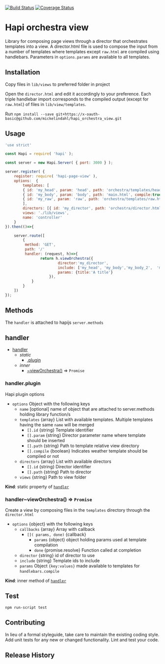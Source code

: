 [![Build Status](https://travis-ci.org/mickelindahl/hapi_orchestra_view.svg?branch=master)](https://travis-ci.org/mickelindahl/hapi_orchestra_view)
[![Coverage Status](https://coveralls.io/repos/github/mickelindahl/hapi_orchestra_view/badge.svg?branch=master)](https://coveralls.io/github/mickelindahl/hapi_orchestra_view?branch=master)

# Hapi orchestra view
 
Library for composing page views through a director that orchestrates
templates into a view. A director.html file is used to compose
the input from a number of templates where templates
except `raw.html` are compiled using handlebars. Parameters in
`options.params` are available to all templates.
 

## Installation

Copy files in `lib/views` to preferred folder in project
 
Open the `director.html` and edit it accordingly to your preference. Each 
triple handlebar import corresponds to the compiled output (except for
`raw.html`) of files in `lib/view/templates`.

Run `npm install --save git+https://x-oauth-basic@github.com/mickelindahl/hapi_orchestra_view.git`
  

## Usage
```js
'use strict'

const Hapi = require( 'hapi' );

const server = new Hapi.Server( { port: 3000 } );

server.register( {
    register: require( 'hapi-page-view' ),
    options:  {
        templates: [
        { id: 'my_head', param: 'head', path: 'orchestra/templates/head.html', compile:true },
        { id: 'my_body', param: 'body', path: 'main.html', compile:true },
        { id: 'my_raw', param: 'raw', path: 'orchestra/templates/raw.html', compile:false },
        ],
        directors: [{ id: 'my_director', path: 'orchestra/director.html' }],
        views: './lib/views',
        name: 'controller'
    }
}).then(()=>{

    server.route([
        {
         method: 'GET',
         path: '/'
         handler: (request, h)=>{
                return h.viewOrchestra({
                        director:'my_director',
                        include: ['my_head', 'my_body','my_body_2',  'my_raw', 'my_wrong'],
                        params: {title:'A title'}
                    }),
            }
        }
    ])
});
```

## Methods

The `handler` is attached to hapijs `server.methods`

<a name="server.methods.module_handler"></a>

## handler

* [handler](#server.methods.module_handler)
    * _static_
        * [.plugin](#server.methods.module_handler.plugin)
    * _inner_
        * [~viewOrchestra()](#server.methods.module_handler..viewOrchestra) ⇒ <code>Promise</code>

<a name="server.methods.module_handler.plugin"></a>

### handler.plugin
Hapi plugin options

- `options` Object with the following keys
  - `name` [optional] name of object that are attached to server.methods holding library function/s
  - `templates` {array} List with available templates. Multiple templates having the same `name` will
  be merged
    - `[].id` {string} Template identifier
    - `[].param` {string} Director parameter name where template should be inserted
    - `[].path` {string} Path to template relative view directory
    - `[].compile` {boolean} Indicates weather template should be compiled or not
  - `directors` {array} List with available directors
      - `[].id` {string} Director identifier
      - `[].path` {string} Path to director
  - `views` {string} Path to view folder

**Kind**: static property of [<code>handler</code>](#server.methods.module_handler)  
<a name="server.methods.module_handler..viewOrchestra"></a>

### handler~viewOrchestra() ⇒ <code>Promise</code>
Create a view by composing files in the  `templates` directory
 through the `director.html`

- `options` {object} with the following keys
  - `callbacks` {array} Array with callback
    - `[]( params, done)` {callback}
      - `params` {object} object holding params used at template compilation
      - `done` {promise.resolve} Function called at completion
  - `director` {string} id of director to use
  - `include` {string} Template ids to include
  - `params` Object `{key:values}` made available to templates for `handlebars.compile`

**Kind**: inner method of [<code>handler</code>](#server.methods.module_handler)  
## Test
`npm run-script test`

## Contributing
In lieu of a formal styleguide, take care to maintain the 
existing coding style. Add unit tests for any new or changed 
functionality. Lint and test your code.

## Release History